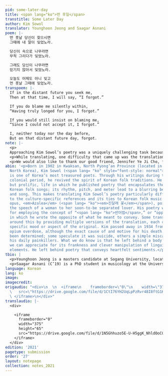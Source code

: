 ```yaml
---
pid: some-later-day
title: <span lang="ko">먼 후일</span>
transtitle: Some Later Day
author: Kim Sowol
translator: Younghoon Jeong and Saagar Asnani
poem: |-
  먼 훗날 당신이 찾으시면
  그때에 내 말이 잊었노라.

  당신이 속으로 나무라면
  무척 그리다가 잊었노라.

  그래도 당신이 나무라면
  믿기지 않아서 잊었노라.

  오늘도 어제도 아니 잊고
  먼 훗날 그때에 잊었노라.
transpoem: |-
  If in the distant future you seek me,
  Then at that time, I will say, “I forgot.”

  If you do blame me silently within,
  “Having truly longed for you, I forgot.”

  If you would still insist on blaming me,
  “Since I could not accept it, I forgot.”

  I, neither today nor the day before,
  But on that distant future day, forgot.
note: |-
  <p>
  Approaching Kim Sowol’s poetry was a uniquely challenging task because of its ties to Korean folk songs, its economical use of language, and its tight metrical structure. Though it is composed of but eight short lines, Kim takes the reader on a journey of heartbreak, inner conflict, and eventual catharsis through the poem. While translating, we wanted to preserve three key elements of the original: the decasyllabic metrical structure, the alternating end repetition of the conditional tense with the word “forgot” (<span lang= "ko">잊었노라</span>), and the facile movement between narration and direct speech. We hoped to bring out his nuanced emotions in English without obfuscating the beautiful Korean words from which they arose.</p>
  <p>While translating, one difficulty that came up was the translation of the title. <span lang= "ko">먼 후일</span> (derived from the Chinese character <span lang= "zh">後日</span>) is an idiomatic expression that differs from the commonly used Korean word for future, <span lang= "ko">미래</span>, in that it indicates a far-off day, a day that comes later, or one that will never come to pass. Though our initial instinct was to translate it as “future day,” that would have effaced its semantic clarity through the idiom, so we chose to use “Some later day”: one which may or may not ever occur. Kim also uses the word <span lang= "ko">흣날</span> in the body of the poem, which is very close to <span lang= "ko">후일</span>, but with a greater emphasis on time elapsed. Since a literal translation could easily become very wordy here (e.g. “on a far off day that is yet to come”), we instead chose the phrase “distant future” to stand in for the multiplicity of <span lang= "ko">흣날</span>.</p>
  <p>We would also like to thank our good friend, Jennifer Ye Ji Cho, for her insightful feedback and nuanced comments on how to capture the poetic Korean in English.</p>
abio: '<p>Born in 1902 in Kwaksan, North Pyong’an Province (located in present-day
  North Korea), Kim Sowol (<span lang= "ko" style="font-style: normal">김소월</span>)
  is one of Korea’s most treasured poets. Through his writings during the Japanese
  colonial period, he revived the spirit of Korean folk traditions. He lived a short,
  but prolific, life in which he published poetry that encapsulates the spirit of
  Korean folk songs; its rhythm, pitch, and meter lead to a blurring between language
  and song. This makes translating Kim Sowol’s poetry particularly difficult, due
  to the culture-specific references and its ties to Korean folk music. His magnum
  opus, <em>Azalea</em> (<span lang= "ko"><em>진달래 꽃</em></span>), poignantly captures
  the speech of a woman to her soon-to-be separated lover. His poetry was also famous
  for employing the concept of “<span lang= "ko">반어법</span>,” or “opposite practice,”
  in which he wrote the opposite of what he meant to convey. Some translators work
  around this by providing multiple versions of the translation, each capturing a
  specific mood or aspect of the original. Kim passed away in 1934 from a suspected
  opium overdose, although the exact cause of and motive for his death have never
  been determined; some speculate it was suicide, others a simple miscalculation of
  his daily painkillers. What we do know is that he left behind a body of poetry that
  we can appreciate for its frankness and clever manipulation of linguistic and musical
  elements. He left behind poetry that conveys heartfelt sentiments.</p>'
tbio: |
  <p>Younghoon Jeong is a masters candidate at Sogang University, located in Seoul, Korea. He studies natural language processing, and is especially interested in ethical considerations of AI. He loves to code, and often finds himself doing so at midnight while enjoying lo-fi music. Younghoon received his BA as a double major in Chinese culture and computer science. While studying abroad at Tsinghua University (Beijing, China), he realized that he loves interacting with people of varying cultural backgrounds; this has been a huge inspiration for him to take on learning foreign languages like English and Mandarin Chinese, as well as travel across the world (before COVID-19). In his free time, Younghoon likes to rap, play badminton, and drink <em>pu’er</em> tea.</p>
  <p>Saagar Asnani (C’19) is a PhD student in musicology at the University of California, Berkeley. A medievalist, linguist, and poetry enthusiast, Saagar is fascinated by how music and language overlap, interact, and work together in myriad ways within our world. A scholar of medieval French musical genres, he believes that by studying the soundscapes of the past we can learn more about the structures and dynamics of human communication and perception today. He has been learning Korean for the past five years, and this is his first foray into translating Korean poetry to English. His research on medieval music has also immersed him in Latin and Middle French. As a graduating senior at Penn in 2019, he was awarded the Clifton C. Cherpack Prize in French Studies. In his free time, Saagar enjoys playing viola and is an active member of UC Berkeley’s Symphony Orchestra.</p>
language: Korean
lang: ko
image: 
imagecredit: 
origaudio: "<div>\n  \n  <iframe\n    frameborder=\"0\"\n    width=\"375\"\n    height=\"65\"\n
  \   src=\"https://drive.google.com/file/d/1CtI76YH2UqLpPzRvr48I8ftG1KVcFWYK/preview\">\n
  \ </iframe>\n</div>"
translaudio: |-
  <div>

    <iframe
      frameborder="0"
      width="375"
      height="65"
      src="https://drive.google.com/file/d/1N5Ghhuzo5E-U-H5ggK_NhldOoC0YrDlQ/preview">
    </iframe>
  </div>
edition: '2021'
pagetype: submission
order: '27'
layout: notepage
collection: notes_2021
---
```

